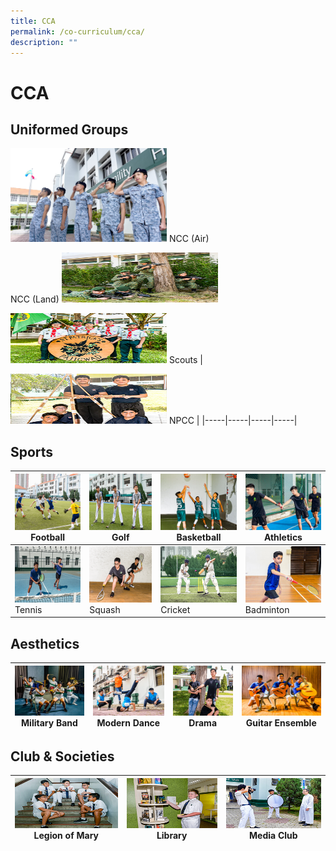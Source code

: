 ```yaml
---
title: CCA
permalink: /co-curriculum/cca/
description: ""
---
```

# CCA


## Uniformed Groups


 <img src="images/Ncc_1.jpg" style="width:250px; height:150px"> NCC (Air)

NCC (Land) <img src="images/NCC%20(land).jpg" style="width:250px; height:80px"/> 

<img src="/images/Scouts.jpg" style="width:250px; height:80px"/> Scouts | 

<img src="/images/NPCC.jpg" style="width:250px; height:80px"/> NPCC |
|-----|-----|-----|-----|


Sports
------

| <img src="/images/football.jpg" style="width:250px; height:90px"/> Football  | <img src="/images/Golf.jpg" style="width:250px; height:90px"/> Golf | <img src="/images/Basketball.jpg" style="width:250px; height:90px"/> Basketball | <img src="/images/track%20n%20Field.jpg" style="width:250px; height:90px"/> Athletics |
|-----|-----|-----|-----|
| <img src="/images/tennis.jpg" style="width:250px; height:90px"/> Tennis  | <img src="/images/Squash.jpg" style="width:250px; height:90px"/> Squash | <img src="/images/Cricket.jpg" style="width:250px; height:90px"/> Cricket | <img src="/images/Badminton.jpg" style="width:250px; height:90px"/> Badminton |

Aesthetics
----------
| <img src="images/Military%20Band.jpg" style="width:250px; height:80px"/> Military Band  | <img src="images/dance.jpg" style="width:250px; height:80px"/> Modern Dance | <img src="/images/drama.jpg" style="width:250px; height:80px"/> Drama | <img src="/images/Guitar%20Ensemble.jpg" style="width:250px; height:80px"/> Guitar Ensemble |
|-----|-----|-----|-----|

Club & Societies
----------------

| <img src="images/legion%20of%20mary.jpg" style="width:250px; height:80px"/> Legion of Mary  | <img src="/images/Library.jpg" style="width:250px; height:80px"/> Library | <img src="/images/media%20and%20design.jpg" style="width:250px; height:80px"/> Media Club |
|-----|-----|-----|